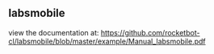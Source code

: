 ## labsmobile

 view the documentation at: https://github.com/rocketbot-cl/labsmobile/blob/master/example/Manual_labsmobile.pdf